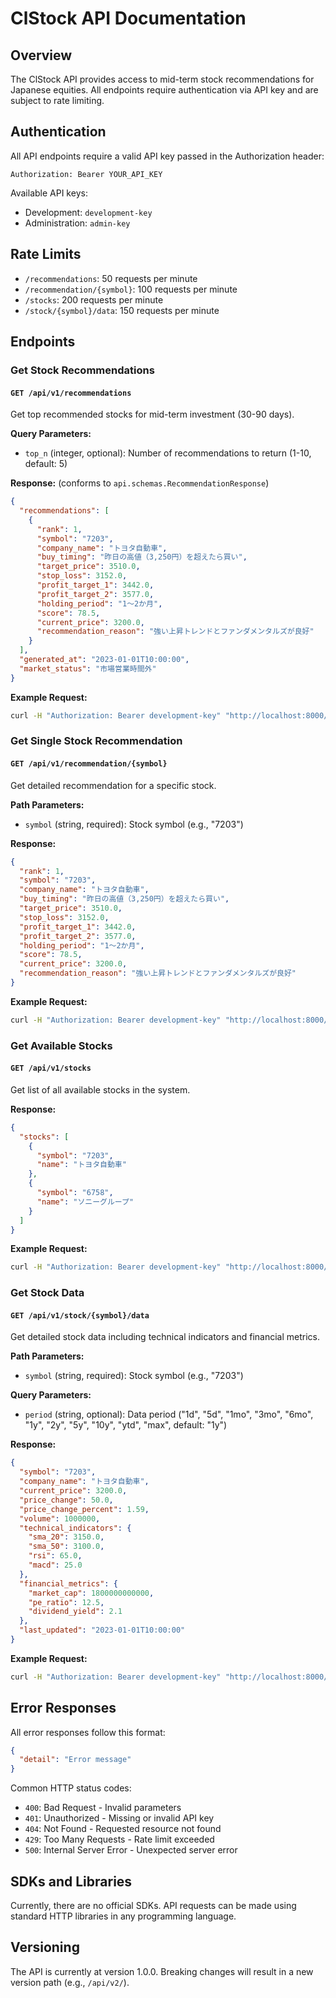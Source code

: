 # ClStock API Documentation

## Overview

The ClStock API provides access to mid-term stock recommendations for Japanese equities. All endpoints require authentication via API key and are subject to rate limiting.

## Authentication

All API endpoints require a valid API key passed in the Authorization header:

```
Authorization: Bearer YOUR_API_KEY
```

Available API keys:
- Development: `development-key`
- Administration: `admin-key`

## Rate Limits

- `/recommendations`: 50 requests per minute
- `/recommendation/{symbol}`: 100 requests per minute
- `/stocks`: 200 requests per minute
- `/stock/{symbol}/data`: 150 requests per minute

## Endpoints

### Get Stock Recommendations

#### `GET /api/v1/recommendations`

Get top recommended stocks for mid-term investment (30-90 days).

**Query Parameters:**
- `top_n` (integer, optional): Number of recommendations to return (1-10, default: 5)

**Response:** (conforms to `api.schemas.RecommendationResponse`)
```json
{
  "recommendations": [
    {
      "rank": 1,
      "symbol": "7203",
      "company_name": "トヨタ自動車",
      "buy_timing": "昨日の高値（3,250円）を超えたら買い",
      "target_price": 3510.0,
      "stop_loss": 3152.0,
      "profit_target_1": 3442.0,
      "profit_target_2": 3577.0,
      "holding_period": "1～2か月",
      "score": 78.5,
      "current_price": 3200.0,
      "recommendation_reason": "強い上昇トレンドとファンダメンタルズが良好"
    }
  ],
  "generated_at": "2023-01-01T10:00:00",
  "market_status": "市場営業時間外"
}
```

**Example Request:**
```bash
curl -H "Authorization: Bearer development-key" "http://localhost:8000/api/v1/recommendations?top_n=3"
```

### Get Single Stock Recommendation

#### `GET /api/v1/recommendation/{symbol}`

Get detailed recommendation for a specific stock.

**Path Parameters:**
- `symbol` (string, required): Stock symbol (e.g., "7203")

**Response:**
```json
{
  "rank": 1,
  "symbol": "7203",
  "company_name": "トヨタ自動車",
  "buy_timing": "昨日の高値（3,250円）を超えたら買い",
  "target_price": 3510.0,
  "stop_loss": 3152.0,
  "profit_target_1": 3442.0,
  "profit_target_2": 3577.0,
  "holding_period": "1～2か月",
  "score": 78.5,
  "current_price": 3200.0,
  "recommendation_reason": "強い上昇トレンドとファンダメンタルズが良好"
}
```

**Example Request:**
```bash
curl -H "Authorization: Bearer development-key" "http://localhost:8000/api/v1/recommendation/7203"
```

### Get Available Stocks

#### `GET /api/v1/stocks`

Get list of all available stocks in the system.

**Response:**
```json
{
  "stocks": [
    {
      "symbol": "7203",
      "name": "トヨタ自動車"
    },
    {
      "symbol": "6758",
      "name": "ソニーグループ"
    }
  ]
}
```

**Example Request:**
```bash
curl -H "Authorization: Bearer development-key" "http://localhost:8000/api/v1/stocks"
```

### Get Stock Data

#### `GET /api/v1/stock/{symbol}/data`

Get detailed stock data including technical indicators and financial metrics.

**Path Parameters:**
- `symbol` (string, required): Stock symbol (e.g., "7203")

**Query Parameters:**
- `period` (string, optional): Data period ("1d", "5d", "1mo", "3mo", "6mo", "1y", "2y", "5y", "10y", "ytd", "max", default: "1y")

**Response:**
```json
{
  "symbol": "7203",
  "company_name": "トヨタ自動車",
  "current_price": 3200.0,
  "price_change": 50.0,
  "price_change_percent": 1.59,
  "volume": 1000000,
  "technical_indicators": {
    "sma_20": 3150.0,
    "sma_50": 3100.0,
    "rsi": 65.0,
    "macd": 25.0
  },
  "financial_metrics": {
    "market_cap": 1800000000000,
    "pe_ratio": 12.5,
    "dividend_yield": 2.1
  },
  "last_updated": "2023-01-01T10:00:00"
}
```

**Example Request:**
```bash
curl -H "Authorization: Bearer development-key" "http://localhost:8000/api/v1/stock/7203/data?period=6mo"
```

## Error Responses

All error responses follow this format:

```json
{
  "detail": "Error message"
}
```

Common HTTP status codes:
- `400`: Bad Request - Invalid parameters
- `401`: Unauthorized - Missing or invalid API key
- `404`: Not Found - Requested resource not found
- `429`: Too Many Requests - Rate limit exceeded
- `500`: Internal Server Error - Unexpected server error

## SDKs and Libraries

Currently, there are no official SDKs. API requests can be made using standard HTTP libraries in any programming language.

## Versioning

The API is currently at version 1.0.0. Breaking changes will result in a new version path (e.g., `/api/v2/`).